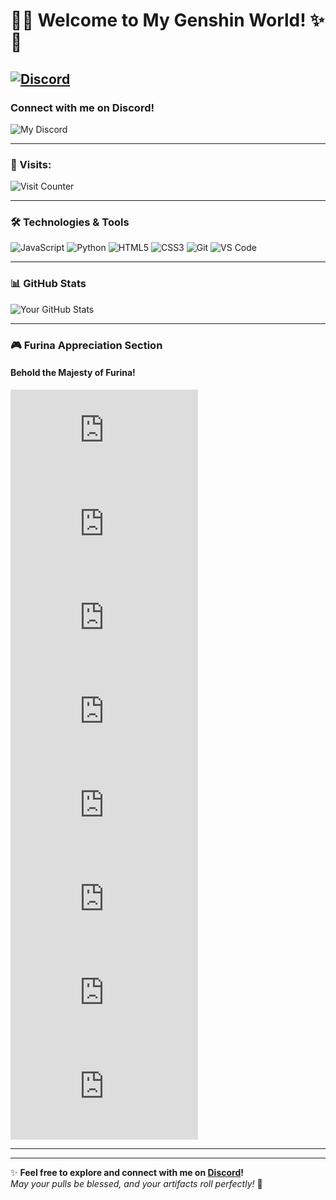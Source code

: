 # 🌸✨ **Welcome to My Genshin World!** ✨🌸

## [![Discord](https://img.shields.io/badge/Discord-5865F2?style=for-the-badge&logo=discord&logoColor=white)](https://discord.com/users/1224779999303827549)  
### Connect with me on Discord!  
![My Discord](https://discord-readme-badge.vercel.app/api?id=1224779999303827549&theme=booru-lewd)

---

### 🌟 Visits:  
![Visit Counter](https://count.getloli.com/get/@rawnullbyte?theme=booru-lewd)

---

### 🛠️ Technologies & Tools  
![JavaScript](https://img.shields.io/badge/JavaScript-F7DF1E?style=flat-square&logo=javascript&logoColor=black)
![Python](https://img.shields.io/badge/Python-3776AB?style=flat-square&logo=python&logoColor=white)
![HTML5](https://img.shields.io/badge/HTML5-E34F26?style=flat-square&logo=html5&logoColor=white)
![CSS3](https://img.shields.io/badge/CSS3-1572B6?style=flat-square&logo=css3&logoColor=white)
![Git](https://img.shields.io/badge/Git-F05032?style=flat-square&logo=git&logoColor=white)
![VS Code](https://img.shields.io/badge/VS_Code-007ACC?style=flat-square&logo=visual-studio-code&logoColor=white)

---

### 📊 GitHub Stats  
![Your GitHub Stats](https://github-readme-stats.vercel.app/api?username=rawnullbyte&show_icons=true&theme=booru-lewd)

---

### 🎮 **Furina Appreciation Section**  
#### **Behold the Majesty of Furina!**  

![Furina](https://www.uhdpaper.com/2023/07/furina-genshin-impact-game-art-4k-171m.html)
![Furina](https://www.uhdpaper.com/2023/07/furina-genshin-impact-4k-71m.html)
![Furina](https://www.uhdpaper.com/2023/07/furina-genshin-impact-game-art-4k-171m.html)
![Furina](https://www.uhdpaper.com/2023/07/furina-genshin-impact-4k-71m.html)
![Furina](https://www.uhdpaper.com/2023/07/furina-genshin-impact-game-art-4k-171m.html)
![Furina](https://www.uhdpaper.com/2023/07/furina-genshin-impact-4k-71m.html)
![Furina](https://www.uhdpaper.com/2023/07/furina-genshin-impact-game-art-4k-171m.html)
![Furina](https://www.uhdpaper.com/2023/07/furina-genshin-impact-4k-71m.html)

---

---

✨ **Feel free to explore and connect with me on [Discord](https://discord.com/users/1224779999303827549)!**  
*May your pulls be blessed, and your artifacts roll perfectly!* 🎉
